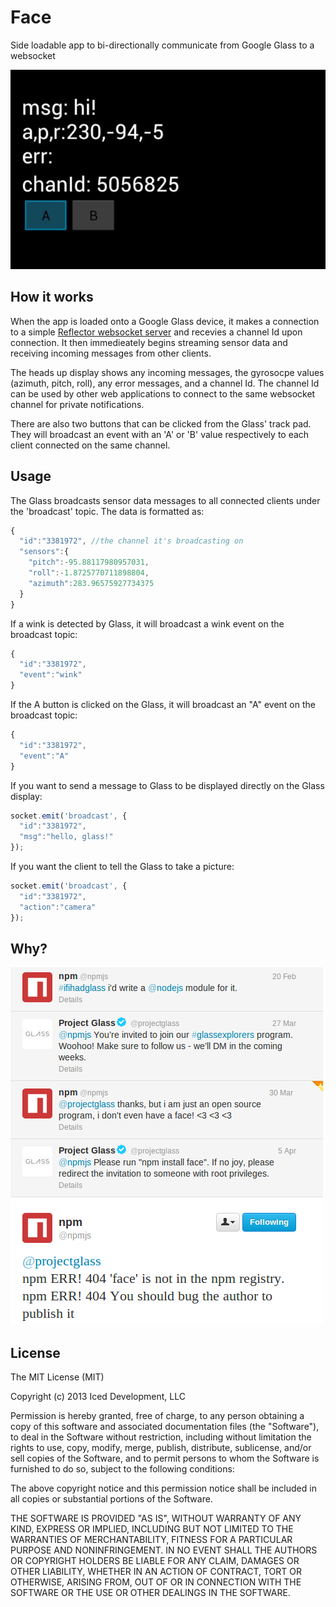 Face
====

Side loadable app to bi-directionally communicate from Google Glass to a websocket 



![Screenshot](screenshot.png)

## How it works

When the app is loaded onto a Google Glass device, it makes a connection to a simple [Reflector websocket server](https://github.com/monteslu/reflector)  and recevies a channel Id upon connection.  It then immedieately begins streaming sensor data and receiving incoming messages from other clients.

The heads up display shows any incoming messages, the gyrosocpe values (azimuth, pitch, roll), any error messages, and a channel Id.
The channel Id can be used by other web applications to connect to the same websocket channel for private notifications.


There are also two buttons that can be clicked from the Glass' track pad.  They will broadcast an event with an 'A' or 'B' value respectively to each client connected on the same channel.



## Usage

The Glass broadcasts sensor data messages to all connected clients under the 'broadcast' topic.  The data is formatted as:
```javascript
{
  "id":"3381972", //the channel it's broadcasting on
  "sensors":{
    "pitch":-95.88117980957031,
    "roll":-1.8725770711898804,
    "azimuth":283.96575927734375
  }
}
```

If a wink is detected by Glass, it will broadcast a wink event on the broadcast topic:
```javascript
{
  "id":"3381972",
  "event":"wink"
}
```

If the A button is clicked on the Glass, it will broadcast an "A" event on the broadcast topic:
```javascript
{
  "id":"3381972",
  "event":"A"
}
```


If you want to send a message to Glass to be displayed directly on the Glass display:
```javascript
socket.emit('broadcast', {
  "id":"3381972",
  "msg":"hello, glass!"
});
```

If you want the client to tell the Glass to take a picture:
```javascript
socket.emit('broadcast', {
  "id":"3381972",
  "action":"camera"
});
```




## Why?


[![Why](noface.png)](https://twitter.com/npmjs/status/320570485127667713)






## License

The MIT License (MIT)

Copyright (c) 2013 Iced Development, LLC

Permission is hereby granted, free of charge, to any person obtaining a copy of this software and associated documentation files (the "Software"), to deal in the Software without restriction, including without limitation the rights to use, copy, modify, merge, publish, distribute, sublicense, and/or sell copies of the Software, and to permit persons to whom the Software is furnished to do so, subject to the following conditions:

The above copyright notice and this permission notice shall be included in all copies or substantial portions of the Software.

THE SOFTWARE IS PROVIDED "AS IS", WITHOUT WARRANTY OF ANY KIND, EXPRESS OR IMPLIED, INCLUDING BUT NOT LIMITED TO THE WARRANTIES OF MERCHANTABILITY, FITNESS FOR A PARTICULAR PURPOSE AND NONINFRINGEMENT. IN NO EVENT SHALL THE AUTHORS OR COPYRIGHT HOLDERS BE LIABLE FOR ANY CLAIM, DAMAGES OR OTHER LIABILITY, WHETHER IN AN ACTION OF CONTRACT, TORT OR OTHERWISE, ARISING FROM, OUT OF OR IN CONNECTION WITH THE SOFTWARE OR THE USE OR OTHER DEALINGS IN THE SOFTWARE.

